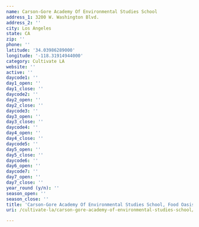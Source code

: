 ```yaml
---
name: Carson-Gore Academy Of Environmental Studies School
address_1: 3200 W. Washington Blvd.
address_2: ''
city: Los Angeles
state: CA
zip: ''
phone: ''
latitude: '34.03986289000'
longitude: '-118.31914944000'
category: Cultivate LA
website: ''
active: ''
daycode1: ''
day1_open: ''
day1_close: ''
daycode2: ''
day2_open: ''
day2_close: ''
daycode3: ''
day3_open: ''
day3_close: ''
daycode4: ''
day4_open: ''
day4_close: ''
daycode5: ''
day5_open: ''
day5_close: ''
daycode6: ''
day6_open: ''
daycode7: ''
day7_open: ''
day7_close: ''
year_round (y/n): ''
season_open: ''
season_close: ''
title: 'Carson-Gore Academy Of Environmental Studies School, Food Oasis Los Angeles'
uri: /cultivate-la/carson-gore-academy-of-environmental-studies-school/

---
```


